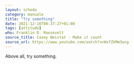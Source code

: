 ```yaml
---
layout: scheda
category: manuale
title: "Try something"
date: 2021-12-16T08:37:27+01:00
tags: [attitude]
who: Franklin D. Roosevelt
source_title: Casey Neistat - Make it count
source_url: https://www.youtube.com/watch?v=WxfZkMm3wcg
---
```


Above all, try something.
